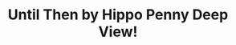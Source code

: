 ---
title: Until Then by Hippo Penny Deep View!
layout: scoredetail
permalink: /meta-score/until-then
header:
  teaser: /assets/images/until-then.jpg
  video:
    id: czKHyswuMWQ
    provider: youtube
---